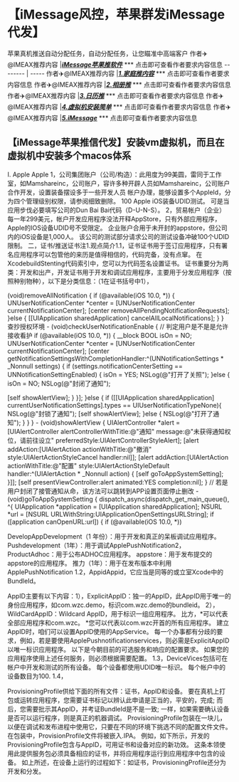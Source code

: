 # 【iMessage风控，苹果群发iMessage代发】
苹果真机推送自动分配任务，自动分配任务，让您瞄准中高端客户
作者✈️@IMEAX推荐内容     |[***iMessage苹果推软件***](https://imessagee.github.io/) *** 点击即可查看作者要求内容信息
-------- | -----
作者✈️@IMEAX推荐内容     |[***1.家庭推内容***](https://imessagee.github.io/) *** 点击即可查看作者要求内容信息
作者✈️@IMEAX推荐内容     |[***2.相册推***](https://imessagee.github.io/) *** 点击即可查看作者要求内容信息
作者✈️@IMEAX推荐内容     |[***3.日历推***](https://imessagee.github.io/) *** 点击即可查看作者要求内容信息
作者✈️@IMEAX推荐内容     |[***4.虚拟机安装简单***](https://imessagee.github.io/) *** 点击即可查看作者要求内容信息
作者✈️@IMEAX推荐内容     |[***5.iMessage***](https://imessagee.github.io/) *** 点击即可查看作者要求内容信息

## 【iMessage苹果推信代发】安装vm虚拟机，而且在虚拟机中安装多个macos体系
I. Apple Apple 1，公司集团账户（公司/构造）：此用度为99美圆，雷同于工作室，如Mamshareinc，公司账户，容许多种开辟人员如Mamshareinc，公司账户合作开发，设置装备摆设多于一些开发人员 帐户办理，能够设置多个AppleId，分为四个管理级别权限，请参阅细致删除。 100 Apple iOS装备UDID测试。 可是当应用步伐必要填写公司的Dun Bai Bai代码（D-U-N-S）。 2，贸易帐户（企业）每一年299美元，帐户开发应用程序没法开释AppStore，只有外部应用程序，Apple的IOS设备UDID号不受限定。 企业账户合用于未开封的appstore，但公司内的iOS设备是1,000人。 该公司的测试部分请求公司的测试设备冲破100个UDID限制。 二，证书/推送证书注1.观点简介1.1，证书证书用于签订应用程序，只有署名应用程序可以包管他的来历是值得相信的，代码完备，没有点窜。 在XcodebuildStenting代码索引中，您可以为代码签名设置证书。 证书重要分为两类：开发和出产，开发证书用于开发和调试应用程序，主要用于分发应用程序（按照种别物种），以下是分类信息：（1在证书括号中1），

(void)removeAllNotification { if (@available(iOS 10.0, *)) { UNUserNotificationCenter *center = [UNUserNotificationCenter currentNotificationCenter]; [center removeAllPendingNotificationRequests]; }else { [[UIApplication sharedApplication] cancelAllLocalNotifications]; } } 查抄授权环境 - (void)checkUserNotificationEnable { // 判定用户是不是是允许接收看护 if (@available(iOS 10.0, *)) { __block BOOL isOn = NO; UNUserNotificationCenter *center = [UNUserNotificationCenter currentNotificationCenter]; [center getNotificationSettingsWithCompletionHandler:^(UNNotificationSettings * _Nonnull settings) { if (settings.notificationCenterSetting == UNNotificationSettingEnabled) { isOn = YES; NSLog(@"打开了关照"); }else { isOn = NO; NSLog(@"封闭了通知");




 [self showAlertView]; } }]; }else { if ([[UIApplication sharedApplication] currentUserNotificationSettings].types == UIUserNotificationTypeNone){ NSLog(@"封锁了通知"); [self showAlertView]; }else { NSLog(@"打开了通知"); } } } - (void)showAlertView { UIAlertController *alert = [UIAlertController alertControllerWithTitle:@"通知" message:@"未获得通知权位，请前往设立" preferredStyle:UIAlertControllerStyleAlert]; [alert addAction:[UIAlertAction actionWithTitle:@"撤消" style:UIAlertActionStyleCancel handler:nil]]; [alert addAction:[UIAlertAction actionWithTitle:@"配置" style:UIAlertActionStyleDefault handler:^(UIAlertAction * _Nonnull action) { [self goToAppSystemSetting]; }]]; [self presentViewController:alert animated:YES completion:nil]; } // 若是用户封闭了接管通知从命，该方法可以跳转到APP设置页面停止删改 - (void)goToAppSystemSetting { dispatch_async(dispatch_get_main_queue(), ^{ UIApplication *application = [UIApplication sharedApplication]; NSURL *url = [NSURL URLWithString:UIApplicationOpenSettingsURLString]; if ([application canOpenURL:url]) { if (@available(iOS 10.0, *))



DevelopAppDevelopment（1 年份）：用于开发和真正的呆板调试应用程序。 Pushdevelopment（1年）：用于调试ApplePushNotification2，ProductAdhoc：用于公布ADHOC应用程序。 appstore：用于发布提交的appstore的应用程序。 推力（1年）：用于在发布版本中利用ApplePushNotification 1.2，AppidAppid，它应当是同等的或立室Xcode中的BundleId。

AppID主要有以下内容：1），ExplicitAppID：独一的AppID，此AppID用于唯一的身份应用程序，如com.wzc.demo，标识com.wzc.demo的bundleid。 2），WildCardAppID：Wildcard AppID，用于标识一组应用程序。 比方，*可以代表全部应用程序和com.wzc。 *您可以代表以com.wzc开首的所有应用程序。 建立AppID时，咱们可以设置AppID使用的AppService。 每一个办事都有分歧的要求，例如，若是要使用ApplePushnotificationservices，则必需是ExplicitAppID以唯一标识应用程序。 以下是今朝目前的可选服务和响应的配置要求。 如果您的应用程序使用上述任何服务，则必须根据需要配置。 1.3，DeviceVices包括可在帐户中开发和测试的所有设备。 每个设备都使用UDID唯一标识。 每个帐户中的设备数目为100. 1.4，


ProvisioningProfile供给下面的所有文件：证书，AppID和设备。 要在真机上打包或运转应用程序，您需要证书标记以辨认此申请是正当的，平安的，完成; 而后，您需要批示其AppID，并考证BundleId是不是一致; 一样，如果需要确认设备是否可以运行程序，则是真正的机器调试。 ProvisioningProfile包装在一块儿，以便在调试和发布进程中使用它，只要在不同的环境下挑选不同的配置文件文件。 在包装中，ProvisionProfile文件将被嵌入.IPA。 例如，如下所示，开发的ProvisioningProfile包含与AppID，可用证书和设备对应的新功效。 这条本领使用此提供服务包必须具备相应的证书，并将应用程序运行到应用程序中包含的设备。 如上所述，在设备上运行的过程如下：如证书，ProvisioningProfile还分为开发和分发。